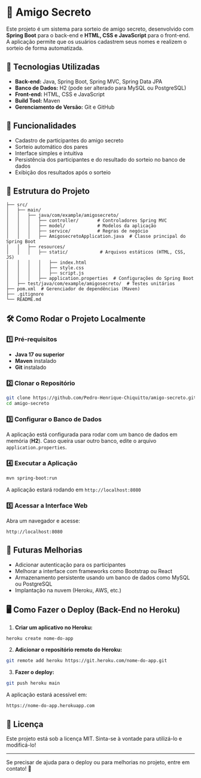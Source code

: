 # 🎁 Amigo Secreto

Este projeto é um sistema para sorteio de amigo secreto, desenvolvido com **Spring Boot** para o back-end e **HTML, CSS e JavaScript** para o front-end. A aplicação permite que os usuários cadastrem seus nomes e realizem o sorteio de forma automatizada.

## 🚀 Tecnologias Utilizadas

- **Back-end:** Java, Spring Boot, Spring MVC, Spring Data JPA
- **Banco de Dados:** H2 (pode ser alterado para MySQL ou PostgreSQL)
- **Front-end:** HTML, CSS e JavaScript
- **Build Tool:** Maven
- **Gerenciamento de Versão:** Git e GitHub

## 📌 Funcionalidades

- Cadastro de participantes do amigo secreto
- Sorteio automático dos pares
- Interface simples e intuitiva
- Persistência dos participantes e do resultado do sorteio no banco de dados
- Exibição dos resultados após o sorteio

## 📁 Estrutura do Projeto

```
├── src/
│   ├── main/
│   │   ├── java/com/example/amigosecreto/
│   │   │   ├── controller/       # Controladores Spring MVC
│   │   │   ├── model/            # Modelos da aplicação
│   │   │   ├── service/          # Regras de negócio
│   │   │   ├── AmigosecretoApplication.java  # Classe principal do Spring Boot
│   │   ├── resources/
│   │   │   ├── static/            # Arquivos estáticos (HTML, CSS, JS)
│   │   │   │   ├── index.html
│   │   │   │   ├── style.css
│   │   │   │   ├── script.js
│   │   │   ├── application.properties  # Configurações do Spring Boot
│   ├── test/java/com/example/amigosecreto/  # Testes unitários
├── pom.xml  # Gerenciador de dependências (Maven)
├── .gitignore
└── README.md
```

## 🛠️ Como Rodar o Projeto Localmente

### 1️⃣ Pré-requisitos

- **Java 17 ou superior**
- **Maven** instalado
- **Git** instalado

### 2️⃣ Clonar o Repositório

```bash
git clone https://github.com/Pedro-Henrique-Chiquitto/amigo-secreto.git
cd amigo-secreto
```

### 3️⃣ Configurar o Banco de Dados

A aplicação está configurada para rodar com um banco de dados em memória (**H2**). Caso queira usar outro banco, edite o arquivo `application.properties`.

### 4️⃣ Executar a Aplicação

```bash
mvn spring-boot:run
```

A aplicação estará rodando em `http://localhost:8080`

### 5️⃣ Acessar a Interface Web

Abra um navegador e acesse:

```
http://localhost:8080
```

## 🎯 Futuras Melhorias

- Adicionar autenticação para os participantes
- Melhorar a interface com frameworks como Bootstrap ou React
- Armazenamento persistente usando um banco de dados como MySQL ou PostgreSQL
- Implantação na nuvem (Heroku, AWS, etc.)

## 🖥️ Como Fazer o Deploy (Back-End no Heroku)

1. **Criar um aplicativo no Heroku:**

```bash
heroku create nome-do-app
```

2. **Adicionar o repositório remoto do Heroku:**

```bash
git remote add heroku https://git.heroku.com/nome-do-app.git
```

3. **Fazer o deploy:**

```bash
git push heroku main
```

A aplicação estará acessível em:

```
https://nome-do-app.herokuapp.com
```

## 📜 Licença

Este projeto está sob a licença MIT. Sinta-se à vontade para utilizá-lo e modificá-lo!

---

Se precisar de ajuda para o deploy ou para melhorias no projeto, entre em contato! 🚀

